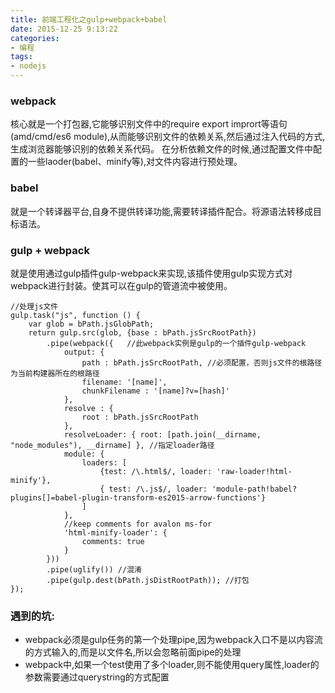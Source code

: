 ```yaml
---
title: 前端工程化之gulp+webpack+babel
date: 2015-12-25 9:13:22
categories:
- 编程
tags:
- nodejs
---
```

### webpack
核心就是一个打包器,它能够识别文件中的require export imprort等语句(amd/cmd/es6 module),从而能够识别文件的依赖关系,然后通过注入代码的方式,生成浏览器能够识别的依赖关系代码。
在分析依赖文件的时候,通过配置文件中配置的一些laoder(babel、minify等),对文件内容进行预处理。  

### babel
就是一个转译器平台,自身不提供转译功能,需要转译插件配合。将源语法转移成目标语法。  


### gulp + webpack 
就是使用通过gulp插件gulp-webpack来实现,该插件使用gulp实现方式对webpack进行封装。使其可以在gulp的管道流中被使用。  
```
//处理js文件
gulp.task("js", function () {
    var glob = bPath.jsGlobPath;
    return gulp.src(glob, {base : bPath.jsSrcRootPath})
        .pipe(webpack({   //此webpack实例是gulp的一个插件gulp-webpack
            output: {
                path : bPath.jsSrcRootPath, //必须配置，否则js文件的根路径为当前构建器所在的根路径
                filename: '[name]',
                chunkFilename : '[name]?v=[hash]'
            },
            resolve : {
                root : bPath.jsSrcRootPath
            },
            resolveLoader: { root: [path.join(__dirname, "node_modules"), __dirname] }, //指定loader路径
            module: {
                loaders: [
                    {test: /\.html$/, loader: 'raw-loader!html-minify'},
                    { test: /\.js$/, loader: 'module-path!babel?plugins[]=babel-plugin-transform-es2015-arrow-functions'}
                ]
            },
            //keep comments for avalon ms-for
            'html-minify-loader': {
                comments: true
            }
        }))
        .pipe(uglify()) //混淆
        .pipe(gulp.dest(bPath.jsDistRootPath)); //打包
});
```

### 遇到的坑:  
- webpack必须是gulp任务的第一个处理pipe,因为webpack入口不是以内容流的方式输入的,而是以文件名,所以会忽略前面pipe的处理
- webpack中,如果一个test使用了多个loader,则不能使用query属性,loader的参数需要通过querystring的方式配置